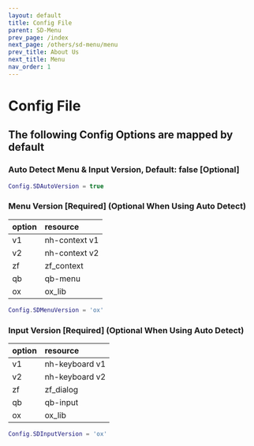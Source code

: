 ```yaml
---
layout: default
title: Config File
parent: SD-Menu
prev_page: /index
next_page: /others/sd-menu/menu
prev_title: About Us
next_title: Menu
nav_order: 1
---
```


# Config File

## The following Config Options are mapped by default

### Auto Detect Menu & Input Version, Default: false [Optional]

```lua
Config.SDAutoVersion = true
```

### Menu Version [Required] (Optional When Using Auto Detect)

| option       | resource          |
|:-------------|:------------------|
| v1           | nh-context v1 
| v2           | nh-context v2
| zf           | zf_context
| qb           | qb-menu 
| ox           | ox_lib 

```lua
Config.SDMenuVersion = 'ox'
```

### Input Version [Required] (Optional When Using Auto Detect)

| option       | resource          |
|:-------------|:------------------|
| v1           | nh-keyboard v1 
| v2           | nh-keyboard v2
| zf           | zf_dialog
| qb           | qb-input 
| ox           | ox_lib 

```lua
Config.SDInputVersion = 'ox'
```